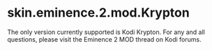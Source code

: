 # skin.eminence.2.mod.Krypton

The only version currently supported is Kodi Krypton.
For any and all questions, please visit the Eminence 2 MOD thread on Kodi forums.

